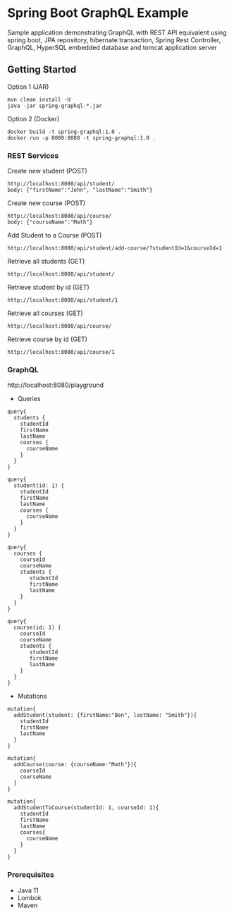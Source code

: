 # Spring Boot GraphQL Example

Sample application demonstrating GraphQL with REST API equivalent using spring boot, JPA repository, hibernate
transaction, Spring Rest Controller, GraphQL, HyperSQL embedded database and tomcat application server

## Getting Started

Option 1 (JAR)
```
mvn clean install -U
java -jar spring-graphql-*.jar
```


Option 2 (Docker)
```
docker build -t spring-graphql:1.0 .
docker run -p 8080:8080 -t spring-graphql:1.0 .
```

### REST Services
Create new student (POST)
```
http://localhost:8080/api/student/
body: {"firstName":"John", "lastName":"Smith"}
```
Create new course (POST)
```
http://localhost:8080/api/course/
body: {"courseName":"Math"}
```
Add Student to a Course (POST)
```
http://localhost:8080/api/student/add-course/?studentId=1&courseId=1
```
Retrieve all students (GET)
```
http://localhost:8080/api/student/
```
Retrieve student by id (GET)
```
http://localhost:8080/api/student/1
```
Retrieve all courses (GET)
```
http://localhost:8080/api/course/
```
Retrieve course by id (GET)
```
http://localhost:8080/api/course/1
```
### GraphQL

http://localhost:8080/playground

* Queries

```
query{
  students {
    studentId
    firstName
    lastName
    courses {
      courseName
    }
  }
}
```

```
query{
  student(id: 1) {
    studentId
    firstName
    lastName
    courses {
      courseName
    }
  }
}
```

```
query{
  courses {
    courseId
    courseName
    students {
       studentId
       firstName
       lastName
    }
  }
}
```

```
query{
  course(id: 1) {
    courseId
    courseName
    students {
       studentId
       firstName
       lastName
    }
  }
}
```

* Mutations

```
mutation{
  addStudent(student: {firstName:"Ben", lastName: "Smith"}){
    studentId
    firstName
    lastName
  }
}
```

```
mutation{
  addCourse(course: {courseName:"Math"}){
    courseId
    courseName
  }
}
```

```
mutation{
  addStudentToCourse(studentId: 1, courseId: 1){
    studentId
    firstName
    lastName
    courses{
      courseName
    }
  }
}
```       

### Prerequisites

* Java 11
* Lombok
* Maven